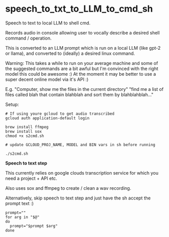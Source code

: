 # speech_to_txt_to_LLM_to_cmd_sh

Speech to text to local LLM to shell cmd.

Records audio in console allowing user to vocally describe a desired shell command / operation.

This is converted to an LLM prompt which is run on a local LLM (like gpt-2 or llama), and converted to (ideally) a desired linux command.

Warning: This takes a while to run on your average machine and some of the suggested commands are a bit awful but I'm convinced with the right model this could be awesome :)
At the moment it may be better to use a super decent online model via it's API :)


E.g.
"Computer, show me the files in the current directory"
"find me a list of files called blah that contain blahblah and sort them by blahblahblah..."



Setup:

```
# If using youre gcloud to get audio transcribed
gcloud auth application-default login

brew install ffmpeg
brew install sox
chmod +x s2cmd.sh

# update GCLOUD_PROJ_NAME, MODEL and BIN vars in sh before running

./s2cmd.sh
```







**Speech to text step**

This currently relies on google clouds transcription service for which you need a project + API etc.

Also uses sox and ffmpeg to create / clean a wav recording.





Alternatively, skip speech to text step and just have the sh accept the prompt text :) 

```
prompt=""
for arg in "$@"
do
  prompt="$prompt $arg"
done
```






